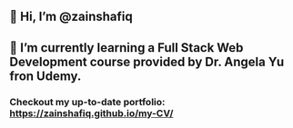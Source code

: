 ## 👋 Hi, I’m @zainshafiq

## 🌱 I’m currently learning a Full Stack Web Development course provided by Dr. Angela Yu fron Udemy.

### Checkout my up-to-date portfolio: https://zainshafiq.github.io/my-CV/




<!---
zainshafiq/zainshafiq is a ✨ special ✨ repository because its `README.md` (this file) appears on your GitHub profile.
You can click the Preview link to take a look at your changes.
--->
